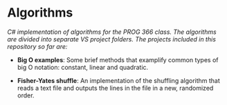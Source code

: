 # Algorithms
*C# implementation of algorithms for the PROG 366 class. The algorithms are divided into separate VS project folders. The projects included in this repository so far are:*

* **Big O examples**: Some brief methods that examplify common types of big O notation: constant, linear and quadratic.

* **Fisher-Yates shuffle**: An implementation of the shuffling algorithm that reads a text file and outputs the lines in the file in a new, randomized order. 
